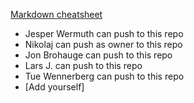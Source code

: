  
[Markdown cheatsheet](https://github.com/adam-p/markdown-here/wiki/Markdown-Cheatsheet)

* Jesper Wermuth can push to this repo
* Nikolaj can push as owner to this repo
* Jon Brohauge can push to this repo
* Lars J. can push to this repo
* Tue Wennerberg can push to this repo
* [Add yourself]
